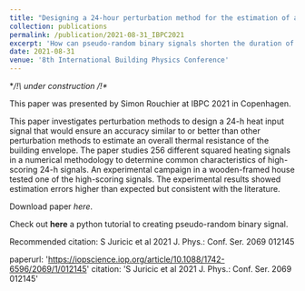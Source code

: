 ```yaml
---
title: "Designing a 24-hour perturbation method for the estimation of a building heat transfer coefficient"
collection: publications
permalink: /publication/2021-08-31_IBPC2021
excerpt: 'How can pseudo-random binary signals shorten the duration of an HTC estimation test ?'
date: 2021-08-31
venue: '8th International Building Physics Conference'
---
```


**/!\ under construction /!\**

This paper was presented by Simon Rouchier at IBPC 2021 in Copenhagen.

This paper investigates perturbation methods to design a 24-h heat input signal that would ensure an accuracy similar to or better than other perturbation methods to estimate an overall thermal resistance of the building envelope.
The paper studies 256 different squared heating signals in a numerical methodology to determine common characteristics of high-scoring 24-h signals.
An experimental campaign in a wooden-framed house tested one of the high-scoring signals.
The experimental results showed estimation errors higher than expected but consistent with the literature.

Download paper *here*.

Check out **here** a python tutorial to creating pseudo-random binary signal.

Recommended citation: S Juricic et al 2021 J. Phys.: Conf. Ser. 2069 012145

paperurl: 'https://iopscience.iop.org/article/10.1088/1742-6596/2069/1/012145'
citation: 'S Juricic et al 2021 J. Phys.: Conf. Ser. 2069 012145'
